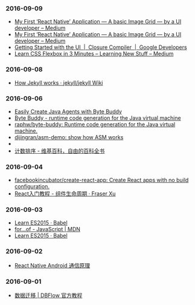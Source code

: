 ### 2016-09-09<br>
+ [My First ‘React Native’ Application — A basic Image Grid — by a UI developer – Medium](https://medium.com/@sravanrekandar/my-first-react-native-application-a-basic-image-grid-by-a-ui-developer-72467f49793b#.hwz4c7bij)<br>
+ [My First ‘React Native’ Application — A basic Image Grid — by a UI developer – Medium](https://medium.com/@sravanrekandar/my-first-react-native-application-a-basic-image-grid-by-a-ui-developer-72467f49793b#.hwz4c7bij)<br>
+ [Getting Started with the UI  |  Closure Compiler  |  Google Developers](https://developers.google.com/closure/compiler/docs/gettingstarted_ui)<br>
+ [Learn CSS Flexbox in 3 Minutes – Learning New Stuff – Medium](https://medium.com/learning-new-stuff/learn-css-flexbox-in-3-minutes-c616c7070672#.o5lawkw0n)<br>

### 2016-09-08<br>
+ [How Jekyll works · jekyll/jekyll Wiki](https://github.com/jekyll/jekyll/wiki/How-Jekyll-works)<br>

### 2016-09-06<br>
+ [Easily Create Java Agents with Byte Buddy](https://www.infoq.com/articles/Easily-Create-Java-Agents-with-ByteBuddy)<br>
+ [Byte Buddy - runtime code generation for the Java virtual machine](http://bytebuddy.net/#/)<br>
+ [raphw/byte-buddy: Runtime code generation for the Java virtual machine.](https://github.com/raphw/byte-buddy)<br>
+ [dijingran/asm-demo: show how ASM works](https://github.com/dijingran/asm-demo)<br>
+ [](http://asm.ow2.org/current/asm-transformations.pdf)<br>
+ [计数排序 - 维基百科，自由的百科全书](https://zh.wikipedia.org/wiki/%E8%AE%A1%E6%95%B0%E6%8E%92%E5%BA%8F)<br>

### 2016-09-04<br>
+ [facebookincubator/create-react-app: Create React apps with no build configuration.](https://github.com/facebookincubator/create-react-app)<br>
+ [React入门教程 - 组件生命周期 · Fraser Xu](https://fraserxu.me/2014/08/31/react-component-lifecycle/)<br>

### 2016-09-03<br>
+ [Learn ES2015 · Babel](http://babeljs.io/docs/learn-es2015/#enhanced-object-literals)<br>
+ [for...of - JavaScript | MDN](https://developer.mozilla.org/en-US/docs/Web/JavaScript/Reference/Statements/for...of)<br>
+ [Learn ES2015 · Babel](http://babeljs.io/docs/learn-es2015/)<br>

### 2016-09-02<br>
+ [React Native Android 通信原理](https://longv2go.github.io/2016/02/02/react-android-%E9%80%9A%E4%BF%A1%E5%8E%9F%E7%90%86.html?hmsr=toutiao.io&utm_medium=toutiao.io&utm_source=toutiao.io)<br>

### 2016-09-01<br>
+ [数据迁移 | DBFlow 官方教程](https://yumenokanata.gitbooks.io/dbflow-tutorials/content/migrations.html)<br>

